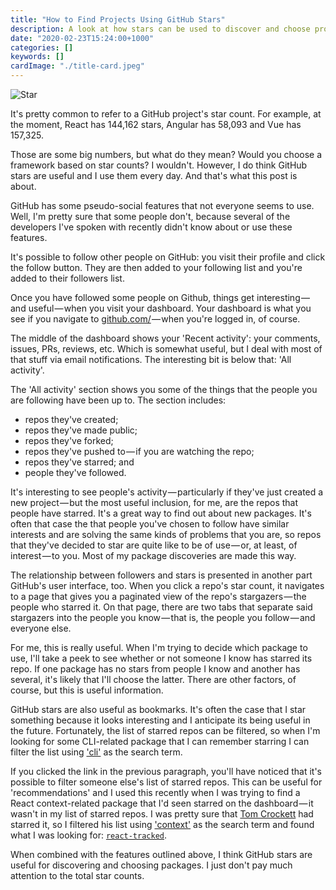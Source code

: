 ```yaml
---
title: "How to Find Projects Using GitHub Stars"
description: A look at how stars can be used to discover and choose projects
date: "2020-02-23T15:24:00+1000"
categories: []
keywords: []
cardImage: "./title-card.jpeg"
---
```


![Star](title.jpeg "Photo by Daniel Olah on Unsplash")

It's pretty common to refer to a GitHub project's star count. For example, at the moment, React has 144,162 stars, Angular has 58,093 and Vue has 157,325.

Those are some big numbers, but what do they mean? Would you choose a framework based on star counts? I wouldn't. However, I do think GitHub stars are useful and I use them every day. And that's what this post is about.

GitHub has some pseudo-social features that not everyone seems to use. Well, I'm pretty sure that some people don't, because several of the developers I've spoken with recently didn't know about or use these features.

It's possible to follow other people on GitHub: you visit their profile and click the follow button. They are then added to your following list and you're added to their followers list.

Once you have followed some people on Github, things get interesting — and useful — when you visit your dashboard. Your dashboard is what you see if you navigate to [github.com/](https://github.com/) — when you're logged in, of course.

The middle of the dashboard shows your 'Recent activity': your comments, issues, PRs, reviews, etc. Which is somewhat useful, but I deal with most of that stuff via email notifications. The interesting bit is below that: 'All activity'.

The 'All activity' section shows you some of the things that the people you are following have been up to. The section includes:

- repos they've created;
- repos they've made public;
- repos they've forked;
- repos they've pushed to — if you are watching the repo;
- repos they've starred; and
- people they've followed.

It's interesting to see people's activity — particularly if they've just created a new project — but the most useful inclusion, for me, are the repos that people have starred. It's a great way to find out about new packages. It's often that case the that people you've chosen to follow have similar interests and are solving the same kinds of problems that you are, so repos that they've decided to star are quite like to be of use — or, at least, of interest — to you. Most of my package discoveries are made this way.

The relationship between followers and stars is presented in another part GitHub's user interface, too. When you click a repo's star count, it navigates to a page that gives you a paginated view of the repo's stargazers — the people who starred it. On that page, there are two tabs that separate said stargazers into the people you know — that is, the people you follow — and everyone else.

For me, this is really useful. When I'm trying to decide which package to use, I'll take a peek to see whether or not someone I know has starred its repo. If one package has no stars from people I know and another has several, it's likely that I'll choose the latter. There are other factors, of course, but this is useful information.

GitHub stars are also useful as bookmarks. It's often the case that I star something because it looks interesting and I anticipate its being useful in the future. Fortunately, the list of starred repos can be filtered, so when I'm looking for some CLI-related package that I can remember starring I can filter the list using ['cli'](https://github.com/cartant?tab=stars&utf8=%E2%9C%93&q=&q=cli) as the search term.

If you clicked the link in the previous paragraph, you'll have noticed that it's possible to filter someone else's list of starred repos. This can be useful for 'recommendations' and I used this recently when I was trying to find a React context-related package that I'd seen starred on the dashboard — it wasn't in my list of starred repos. I was pretty sure that [Tom Crockett](https://github.com/pelotom) had starred it, so I filtered his list using ['context'](https://github.com/pelotom?tab=stars&utf8=%E2%9C%93&q=&q=context) as the search term and found what I was looking for: [`react-tracked`](https://github.com/dai-shi/react-tracked).

When combined with the features outlined above, I think GitHub stars are useful for discovering and choosing packages. I just don't pay much attention to the total star counts.
